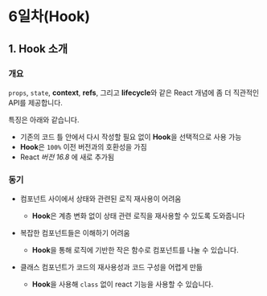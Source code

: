 # 6일차(Hook)

## 1. Hook 소개

### 개요

`props`, `state`, **context**, **refs**, 그리고 **lifecycle**와 같은 React 개념에 좀 더 직관적인 API를 제공합니다.

특징은 아래와 같습니다.

- 기존의 코드 틀 안에서 다시 작성할 필요 없이 **Hook**을 선택적으로 사용 가능
- **Hook**은 `100%` 이전 버전과의 호환성을 가짐
- React _버전 16.8_ 에 새로 추가됨

### 동기

- 컴포넌트 사이에서 상태와 관련된 로직 재사용이 어려움
  - **Hook**은 계층 변화 없이 상태 관련 로직을 재사용할 수 있도록 도와줍니다
  
- 복잡한 컴포넌트들은 이해하기 어려움
  - **Hook**을 통해 로직에 기반한 작은 함수로 컴포넌트를 나눌 수 있습니다.
  
- 클래스 컴포넌트가 코드의 재사용성과 코드 구성을 어렵게 만듦
  - **Hook**을 사용해 `class` 없이 react 기능을 사용할 수 있습니다.

